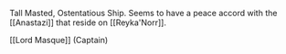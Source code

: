 Tall Masted, Ostentatious Ship.  Seems to have a peace accord with the [[Anastazi]] that reside on [[Reyka'Norr]].

[[Lord Masque]] (Captain)